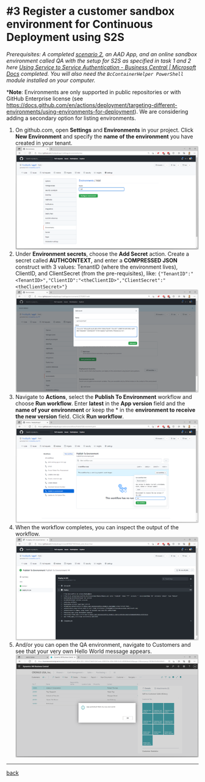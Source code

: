 # #3 Register a customer sandbox environment for Continuous Deployment using S2S
*Prerequisites: A completed [scenario 2](AddATestApp.md), an AAD App, and an online sandbox environment called QA with the setup for S2S as specified in task 1 and 2 here [Using Service to Service Authentication - Business Central | Microsoft Docs](https://docs.microsoft.com/en-us/dynamics365/business-central/dev-itpro/administration/automation-apis-using-s2s-authentication) completed. You will also need the `BcContainerHelper PowerShell` module installed on your computer.*

***Note**: Environments are only supported in public repositories or with GitHub Enterprise license (see https://docs.github.com/en/actions/deployment/targeting-different-environments/using-environments-for-deployment). We are considering adding a secondary option for listing environments.
1. On github.com, open **Settings** and **Environments** in your project. Click **New Environment** and specify the **name of the environment** you have created in your tenant.
![Add Environment](/Scenarios/images/3a.png)
1. Under **Environment secrets**, choose the **Add Secret** action. Create a secret called **AUTHCONTEXT**, and enter a **COMPRESSED JSON** construct with 3 values: TenantID (where the environment lives), ClientID, and ClientSecret (from the pre-requisites), like:
`{"TenantID":"<TenantID>","ClientID":"<theClientID>","ClientSecret":"<theClientSecret>"}`
![Add Environment](/Scenarios/images/3b.png)
1. Navigate to **Actions**, select the **Publish To Environment** workflow and choose **Run workflow**. Enter **latest** in the **App version** field and the **name of your environment** or keep the * in the **environment to receive the new version** field. Click **Run workflow**.
![Add Environment](/Scenarios/images/3c.png)
1. When the workflow completes, you can inspect the output of the workflow.
![Add Environment](/Scenarios/images/3d.png)
1. And/or you can open the QA environment, navigate to Customers and see that your very own Hello World message appears.
![Add Environment](/Scenarios/images/3e.png)
---
[back](/README.md)
